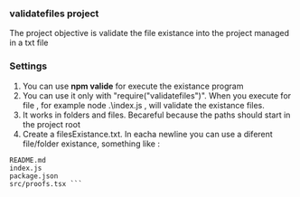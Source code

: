 ### validatefiles project
The project objective is validate the file existance into the project managed in a txt file

### Settings
1. You can use **npm valide** for execute the existance program
2. You can use it only with "require("validatefiles")". When you execute for file , for example node .\index.js , will validate the existance files.
4. It works in folders and files. Becareful because the paths should start in the project root
5. Create a filesExistance.txt. In eacha newline you can use a diferent file/folder existance, something like :
```text
README.md
index.js
package.json
src/proofs.tsx ```